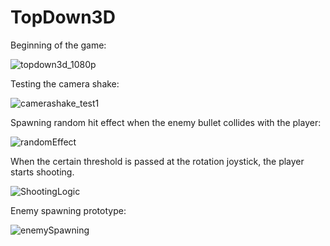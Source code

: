 # TopDown3D

Beginning of the game:

![topdown3d_1080p](https://github.com/omeralpcolak/TopDown3D/assets/112391850/26935cb8-bb62-4117-9c02-dff67886ce71)


Testing the camera shake: 


![camerashake_test1](https://github.com/omeralpcolak/TopDown3D/assets/112391850/62f32d73-dda9-430e-9b29-e1a91e1bb23c)


Spawning random hit effect when the enemy bullet collides with the player: 


![randomEffect](https://github.com/omeralpcolak/TopDown3D/assets/112391850/391c87a0-7614-46fd-afc0-631e1273909b)


When the certain threshold is passed at the rotation joystick, the player starts shooting.


![ShootingLogic](https://github.com/omeralpcolak/TopDown3D/assets/112391850/4128a1c8-b23f-4922-8a66-9a7719d24843)


Enemy spawning prototype: 


![enemySpawning](https://github.com/omeralpcolak/TopDown3D/assets/112391850/997c5912-0d20-4b3e-a70e-de55ad11a5c3)


